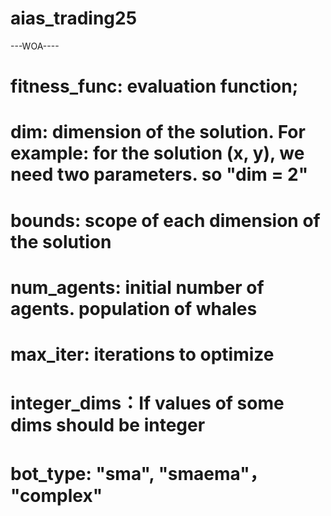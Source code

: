 # aias_trading25

---WOA----
# fitness_func: evaluation function;
# dim: dimension of the solution. For example: for the solution (x, y), we need two parameters. so "dim = 2"
# bounds: scope of each dimension of the solution
# num_agents: initial number of agents. population of whales
# max_iter: iterations to optimize
# integer_dims：If values of some dims should be integer
# bot_type: "sma", "smaema"， "complex"